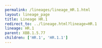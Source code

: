 ```yaml
---
permalink: /lineages/lineage_HR.1.html
layout: lineage_page
title: Lineage HR.1
redirect_to: ../lineage.html?lineage=HR.1
lineage: HR.1
parent: XBB.1.5.77
children: ['HR.1', 'HR.1.1']
---
```

